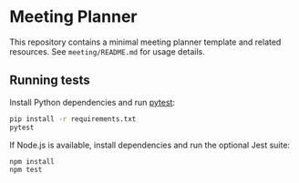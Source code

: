 # Meeting Planner

This repository contains a minimal meeting planner template and related resources. See `meeting/README.md` for usage details.

## Running tests

Install Python dependencies and run [pytest](https://pytest.org):

```bash
pip install -r requirements.txt
pytest
```

If Node.js is available, install dependencies and run the optional Jest suite:

```bash
npm install
npm test
```
